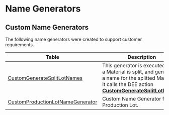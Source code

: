 # Name Generators

## Custom Name Generators

The following name generators were created to support customer requirements.

| Table                     | Description       |
| ------                    | ------            |
| [CustomGenerateSplitLotNames](/cmf.custom.help/techspec>artifacts>namegenerators>CustomGenerateSplitLotNames) | This generator is executed when a Material is split, and generates a name for the splitted Materials. It calls the DEE action **[CustomGenerateSplitLotNames](/cmf.custom.help/techspec>artifacts>deeactions>CustomGenerateSplitLotNames)**. |
| [CustomProductionLotNameGenerator](/cmf.custom.help/techspec>artifacts>namegenerators>CustomProductionLotNameGenerator) | Custom Name Generator for Production Lot. |


